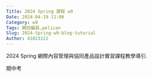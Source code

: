 ```yaml
---
Title: 2024 Spring 課程 w9
Date: 2024-04-19 11:00
Category: w9
Tags: 網誌編寫,pelican
Slug: 2024-Spring-w9-blog-tutorial
Author: 41023122
---
```


2024 Spring 網際內容管理與協同產品設計實習課程教學導引.

<!-- PELICAN_END_SUMMARY -->
期中考
